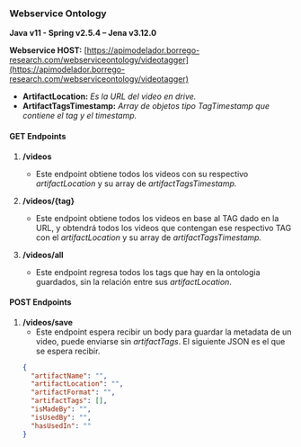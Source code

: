### Webservice Ontology

**Java v11 - Spring v2.5.4 – Jena v3.12.0**

**Webservice HOST:** [https://apimodelador.borrego-research.com/webserviceontology/videotagger](https://apimodelador.borrego-research.com/webserviceontology/videotagger)

- **ArtifactLocation:** _Es la URL del video en drive._
- **ArtifactTagsTimestamp:** _Array de objetos tipo TagTimestamp que contiene el tag y el timestamp._

#### GET Endpoints

1. **/videos**
   - Este endpoint obtiene todos los videos con su respectivo _artifactLocation_ y su array de _artifactTagsTimestamp._

2. **/videos/{tag}**
   - Este endpoint obtiene todos los videos en base al TAG dado en la URL, y obtendrá todos los videos que contengan ese respectivo TAG con el _artifactLocation_ y su array de _artifactTagsTimestamp._

3. **/videos/all**
   - Este endpoint regresa todos los tags que hay en la ontologia guardados, sin la relación entre sus _artifactLocation_.

#### POST Endpoints

1. **/videos/save**
   - Este endpoint espera recibir un body para guardar la metadata de un video, puede enviarse sin _artifactTags_. El siguiente JSON es el que se espera recibir.
   ```json
   {
     "artifactName": "",
     "artifactLocation": "",
     "artifactFormat": "",
     "artifactTags": [],
     "isMadeBy": "",
     "isUsedBy": "",
     "hasUsedIn": ""
   }
